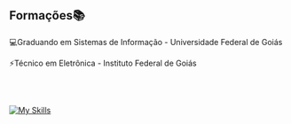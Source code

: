 

<h2>Formações📚</h2>


💻Graduando em Sistemas de Informação - Universidade Federal de Goiás
          
⚡Técnico em Eletrônica - Instituto Federal de Goiás

<br><br>


[![My Skills](https://skillicons.dev/icons?i=react,typescript,nodejs,python,tensorflow,tailwind,git,express,postgres)](https://skillicons.dev)



          


